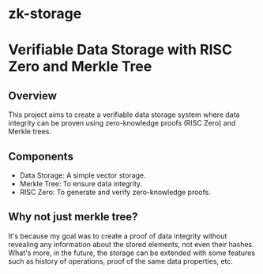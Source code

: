 # zk-storage

# Verifiable Data Storage with RISC Zero and Merkle Tree

## Overview

This project aims to create a verifiable data storage system where data integrity can be proven using zero-knowledge proofs (RISC Zero) and Merkle trees.

## Components

- Data Storage: A simple vector storage.
- Merkle Tree: To ensure data integrity.
- RISC Zero: To generate and verify zero-knowledge proofs.

## Why not just merkle tree?

It's because my goal was to create a proof of data integrity without revealing any information about the stored elements, not even their hashes. What's more, in the future, the storage can be extended with some features such as history of operations, proof of the same data properties, etc.